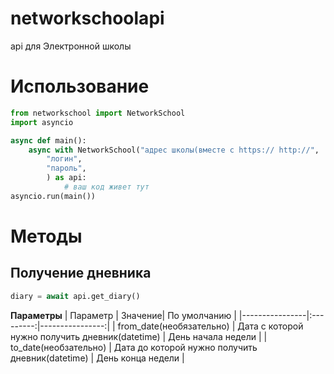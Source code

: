 # networkschoolapi
api для Электронной школы


# Использование
```python
from networkschool import NetworkSchool
import asyncio

async def main():
    async with NetworkSchool("адрес школы(вместе с https:// http://",
        "логин",
        "пароль",
        ) as api:
            # ваш код живет тут
asyncio.run(main())
```

# Методы
## Получение дневника
```python
diary = await api.get_diary()
```
**Параметры**
| Параметр | Значение| По умолчанию |
|----------------|:---------:|----------------:|
| from_date(необязательно) | Дата с которой нужно получить дневник(datetime) | День начала недели |
| to_date(необзательно) | Дата до которой нужно получить дневник(datetime) | День конца недели |
